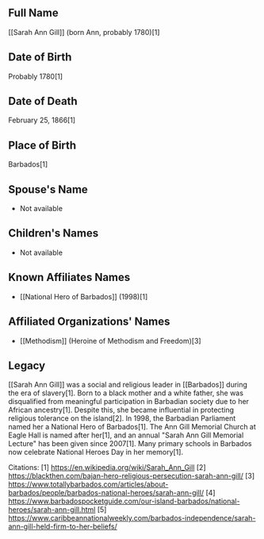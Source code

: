 ## Full Name
[[Sarah Ann Gill]] (born Ann, probably 1780)[1]

## Date of Birth
Probably 1780[1]

## Date of Death
February 25, 1866[1]

## Place of Birth
Barbados[1]

## Spouse's Name
- Not available

## Children's Names
- Not available

## Known Affiliates Names
- [[National Hero of Barbados]] (1998)[1]

## Affiliated Organizations' Names
- [[Methodism]] (Heroine of Methodism and Freedom)[3]

## Legacy
[[Sarah Ann Gill]] was a social and religious leader in [[Barbados]] during the era of slavery[1]. Born to a black mother and a white father, she was disqualified from meaningful participation in Barbadian society due to her African ancestry[1]. Despite this, she became influential in protecting religious tolerance on the island[2]. In 1998, the Barbadian Parliament named her a National Hero of Barbados[1]. The Ann Gill Memorial Church at Eagle Hall is named after her[1], and an annual "Sarah Ann Gill Memorial Lecture" has been given since 2007[1]. Many primary schools in Barbados now celebrate National Heroes Day in her memory[1].

Citations:
[1] https://en.wikipedia.org/wiki/Sarah_Ann_Gill
[2] https://blackthen.com/bajan-hero-religious-persecution-sarah-ann-gill/
[3] https://www.totallybarbados.com/articles/about-barbados/people/barbados-national-heroes/sarah-ann-gill/
[4] https://www.barbadospocketguide.com/our-island-barbados/national-heroes/sarah-ann-gill.html
[5] https://www.caribbeannationalweekly.com/barbados-independence/sarah-ann-gill-held-firm-to-her-beliefs/